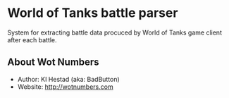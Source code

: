 # World of Tanks battle parser

System for extracting battle data procuced by World of Tanks game client after each battle.

## About Wot Numbers

* Author: KI Hestad (aka: BadButton)
* Website: http://wotnumbers.com
